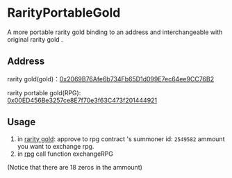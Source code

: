 # RarityPortableGold
A more portable rarity gold  binding to an address and interchangeable with original rarity  gold .


## Address

rarity gold(gold)：[0x2069B76Afe6b734Fb65D1d099E7ec64ee9CC76B2](https://ftmscan.com/address/0x2069B76Afe6b734Fb65D1d099E7ec64ee9CC76B2)

rarity portable gold(RPG): [0x00ED456Be3257ce8E7f70e3f63C473f201444921](https://ftmscan.com/address/0x00ed456be3257ce8e7f70e3f63c473f201444921)


## Usage

1. in [rarity gold](https://ftmscan.com/address/0x2069B76Afe6b734Fb65D1d099E7ec64ee9CC76B2): approve to rpg contract 's summoner id: `2549582` ammount you want to exchange rpg. 
2. in [rpg](https://ftmscan.com/address/0x00ed456be3257ce8e7f70e3f63c473f201444921) call function exchangeRPG

(Notice that there are 18 zeros in the ammount)

